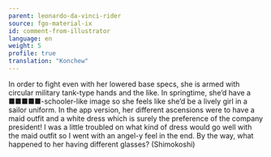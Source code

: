 ```yaml
---
parent: leonardo-da-vinci-rider
source: fgo-material-ix
id: comment-from-illustrator
language: en
weight: 5
profile: true
translation: "Konchew"
---
```


In order to fight even with her lowered base specs, she is armed with circular military tank-type hands and the like. In springtime, she’d have a ■■■■■-schooler-like image so she feels like she’d be a lively girl in a sailor uniform. In the app version, her different ascensions were to have a maid outfit and a white dress which is surely the preference of the company president! I was a little troubled on what kind of dress would go well with the maid outfit so I went with an angel-y feel in the end. By the way, what happened to her having different glasses? (Shimokoshi)
